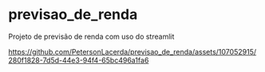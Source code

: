 # previsao_de_renda
Projeto de previsão de renda com uso do streamlit 




https://github.com/PetersonLacerda/previsao_de_renda/assets/107052915/280f1828-7d5d-44e3-94f4-65bc496a1fa6

